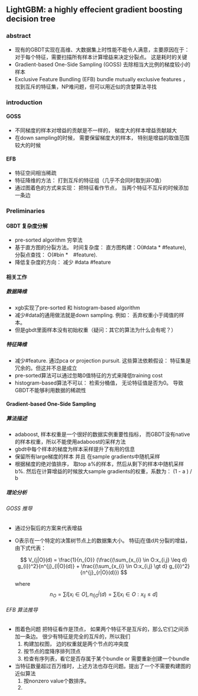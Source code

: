 ## LightGBM: a highly effecient gradient boosting decision tree

### abstract
- 现有的GBDT实现在高维、大数据集上时性能不能令人满意，主要原因在于： 对于每个特征，需要扫描所有样本计算增益来决定分裂点。 这是耗时的关键
- Gradient-based One-Side Sampling (GOSS) 去除相当大比例的梯度较小的样本
- Exclusive Feature Bundling  (EFB) bundle mutually exclusive features ， 找到互斥的特征集，NP难问题，但可以用近似的贪婪算法寻找

### introduction
#### GOSS
- 不同梯度的样本对增益的贡献是不一样的， 梯度大的样本增益贡献越大
- 在down sampling的时候， 需要保留梯度大的样本， 特别是增益的取值范围较大的时候
#### EFB
- 特征空间相当稀疏
- 特征降维的方法： 打到互斥的特征组（几乎不会同时取到非0值）
- 通过图着色的方式来实现： 把特征看作节点， 当两个特征不互斥的时候添加一条边

### Preliminaries
#### GBDT 复杂度分解
- pre-sorted algorithm 穷举法
- 基于直方图的分裂方法。 时间复杂度： 直方图构建：O(#data * #feature), 分裂点查找： O(#bin *　#feature).
- 降低复杂度的方向： 减少 #data #feature

#### 相关工作
##### 数据降维
- xgb实现了pre-sorted 和 histogram-based algorithm
- 减少#data的通用做法就是down sampling.  例如： 丢弃权重小于阈值的样本。
- 但是gbdt里面样本没有初始权重（疑问：其它的算法为什么会有呢？）
##### 特征降维
- 减少#feature. 通过pca or projection pursuit. 这些算法依赖假设： 特征集是冗余的。但这并不总是成立
- pre-sorted算法可以通过忽略0值特征的方式来降低training cost
- histogram-based算法不可以： 检索分桶值， 无论特征值是否为0。 导致GBDT不能够利用数据的稀疏性
#### Gradient-based One-Side Sampling
##### 算法描述
- adaboost, 样本权重是一个很好的数据实例重要性指标， 而GBDT没有native的样本权重，所以不能使用adaboost的采样方法
- gbdt中每个样本的梯度为样本采样提升了有用的信息
- 保留所有large梯度的样本 并且  在sample gradients中随机采样
- 根据梯度的绝对值排序， 取top a%的样本，然后从剩下的样本中随机采样b%. 然后在计算增益的时候放大sample gradients的权重，系数为： (1 - a ) / b

##### 理论分析
###### GOSS 推导
- 通过分裂后的方案来代表增益
- O表示在一个特定的决策树节点上的数据集大小。 特征j在值d片分裂的增益，由下式代表：  

    $$ V_{j|O}(d) = \frac{1}{n_{O}} (\frac{(\sum_{x_{i} \in O:x_{i,j} \leq d} g_{i})^2}{n^{j}_{l|O}(d)} + \frac{(\sum_{x_{i} \in O:x_{i,j} \gt d} g_{i})^2}{n^{j}_{r|O}(d)}) $$
    
    where $$n_{O} = \sum I[x_{i} \in O], n^{j}_{l|O}(d) = \sum I[x_{i} \in O:x_{ij} \leq d] $$

###### EFB 算法推导
- 图着色问题 把特征看作是顶点， 如果两个特征不是互斥的，那么它们之间添加一条边。 很少有特征是完全的互斥的，所以我们
    1. 构建加权图， 边的权重就是两个节点的冲突度
    2. 按节点的度降序排列顶点
    3. 检查有序列表，看它是否存属于某个bundle or  需要重新创建一个bundle
- 当特征数量超过百万维时，上述方法也存在问题。提出了一个不需要构建图的近似算法
    1. 按nonzero value个数排序。 
    2.  

